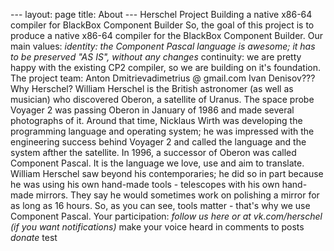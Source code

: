 - - - 
 l a y o u t :   p a g e 
 t i t l e :   A b o u t 
 - - - 
 * * H e r s c h e l   P r o j e c t 
 
 B u i l d i n g   a   n a t i v e   x 8 6 \ - 6 4   c o m p i l e r   f o r   B l a c k B o x   C o m p o n e n t   B u i l d e r 
 
 * * 
 
 S o ,   t h e   g o a l   o f   t h i s   p r o j e c t   i s   t o   p r o d u c e   a   n a t i v e   x 8 6 \ - 6 4   c o m p i l e r   f o r   t h e   B l a c k B o x   C o m p o n e n t   B u i l d e r \ . 
 
 
 
 * * O u r   m a i n   v a l u e s : * * 
 
 \ *   * * i d e n t i t y * * :   t h e   C o m p o n e n t   P a s c a l   l a n g u a g e   i s   a w e s o m e ;   i t   h a s   t o   b e   p r e s e r v e d   " A S   I S " ,   w i t h o u t   a n y   c h a n g e s 
 
 \ *   * * c o n t i n u i t y * * :   w e   a r e   p r e t t y   h a p p y   w i t h   t h e   e x i s t i n g   C P 2   c o m p i l e r ,   s o   w e   a r e   b u i l d i n g   o n   i t ' s   f o u n d a t i o n \ . 
 
 
 
 * * T h e   p r o j e c t   t e a m : * * 
 
 A n t o n   D m i t r i e v a d i m e t r i u s   @   g m a i l \ . c o m 
 
 I v a n   D e n i s o v ? ? ? 
 
 
 
 * * W h y   H e r s c h e l ? * * 
 
 W i l l i a m   H e r s c h e l   i s   t h e   B r i t i s h   a s t r o n o m e r   \ ( a s   w e l l   a s   m u s i c i a n \ )   w h o   d i s c o v e r e d   * * O b e r o n * * ,   a   s a t e l l i t e   o f   * * U r a n u s * * \ .   T h e   s p a c e   p r o b e   * * V o y a g e r * *   2   w a s   p a s s i n g   O b e r o n   i n   J a n u a r y   o f   1 9 8 6   a n d   m a d e   s e v e r a l   p h o t o g r a p h s   o f   i t \ .   A r o u n d   t h a t   t i m e ,   N i c k l a u s   * * W i r t h * *   w a s   d e v e l o p i n g   t h e   p r o g r a m m i n g   l a n g u a g e   a n d   o p e r a t i n g   s y s t e m ;   h e   w a s   i m p r e s s e d   w i t h   t h e   e n g i n e e r i n g   s u c c e s s   b e h i n d   V o y a g e r   2   a n d   c a l l e d   t h e   l a n g u a g e   a n d   t h e   s y s t e m   a f t h e r   t h e   s a t e l l i t e \ .   I n   1 9 9 6 ,   a   s u c c e s s o r   o f   O b e r o n   w a s   c a l l e d   * * C o m p o n e n t * *   * * P a s c a l * * \ .   I t   i s   t h e   l a n g u a g e   w e   l o v e ,   u s e   a n d   a i m   t o   t r a n s l a t e \ . 
 
 W i l l i a m   H e r s c h e l   s a w   b e y o n d   h i s   c o n t e m p o r a r i e s ;   h e   d i d   s o   i n   p a r t   b e c a u s e   h e   w a s   u s i n g   h i s   o w n   h a n d \ - m a d e   t o o l s   \ -   t e l e s c o p e s   w i t h   h i s   o w n   h a n d \ - m a d e   m i r r o r s \ .   T h e y   s a y   h e   w o u l d   s o m e t i m e s   w o r k   o n   p o l i s h i n g   a   m i r r o r   f o r   a s   l o n g   a s   1 6   h o u r s \ .   S o ,   a s   y o u   c a n   s e e ,   t o o l s   m a t t e r   \ -   t h a t ' s   w h y   w e   u s e   C o m p o n e n t   P a s c a l \ . 
 
 
 
 * * Y o u r   p a r t i c i p a t i o n : * * 
 
 \ *   f o l l o w   u s   h e r e   o r   a t   v k \ . c o m / h e r s c h e l   \ ( i f   y o u   w a n t   n o t i f i c a t i o n s \ ) 
 
 \ *   m a k e   y o u r   v o i c e   h e a r d   i n   c o m m e n t s   t o   p o s t s 
 
 \ *   d o n a t e 
 
 \ *   t e s t 
 
 